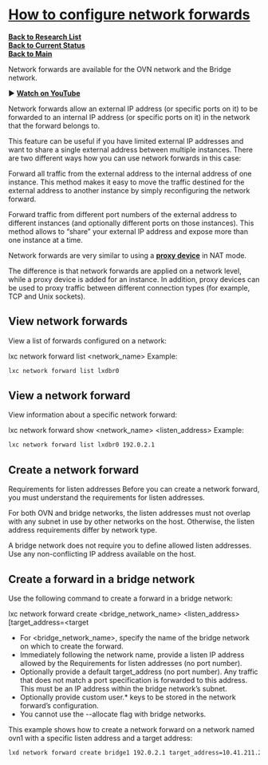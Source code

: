 # **[How to configure network forwards](https://documentation.ubuntu.com/lxd/en/latest/howto/network_forwards/)**

**[Back to Research List](../../../research_list.md)**\
**[Back to Current Status](../../../../development/status/weekly/current_status.md)**\
**[Back to Main](../../../../README.md)**

Network forwards are available for the OVN network and the Bridge network.

▶
**[Watch on YouTube](https://www.youtube.com/watch?v=B-Uzo9WldMs)**

Network forwards allow an external IP address (or specific ports on it) to be forwarded to an internal IP address (or specific ports on it) in the network that the forward belongs to.

This feature can be useful if you have limited external IP addresses and want to share a single external address between multiple instances. There are two different ways how you can use network forwards in this case:

Forward all traffic from the external address to the internal address of one instance. This method makes it easy to move the traffic destined for the external address to another instance by simply reconfiguring the network forward.

Forward traffic from different port numbers of the external address to different instances (and optionally different ports on those instances). This method allows to “share” your external IP address and expose more than one instance at a time.

Network forwards are very similar to using a **[proxy device](https://documentation.ubuntu.com/lxd/en/latest/reference/devices_proxy/#devices-proxy)** in NAT mode.

The difference is that network forwards are applied on a network level, while a proxy device is added for an instance. In addition, proxy devices can be used to proxy traffic between different connection types (for example, TCP and Unix sockets).

## View network forwards

View a list of forwards configured on a network:

lxc network forward list <network_name>
Example:

```bash
lxc network forward list lxdbr0
```

## View a network forward

View information about a specific network forward:

lxc network forward show <network_name> <listen_address>
Example:

```bash
lxc network forward list lxdbr0 192.0.2.1
```

## Create a network forward

Requirements for listen addresses
Before you can create a network forward, you must understand the requirements for listen addresses.

For both OVN and bridge networks, the listen addresses must not overlap with any subnet in use by other networks on the host. Otherwise, the listen address requirements differ by network type.

A bridge network does not require you to define allowed listen addresses. Use any non-conflicting IP address available on the host.

## Create a forward in a bridge network

Use the following command to create a forward in a bridge network:

lxc network forward create <bridge_network_name> <listen_address> [target_address=<target

- For <bridge_network_name>, specify the name of the bridge network on which to create the forward.
- Immediately following the network name, provide a listen IP address allowed by the Requirements for listen addresses (no port number).
- Optionally provide a default target_address (no port number). Any traffic that does not match a port specification is forwarded to this address. This must be an IP address within the bridge network’s subnet.
- Optionally provide custom user.* keys to be stored in the network forward’s configuration.
- You cannot use the --allocate flag with bridge networks.

This example shows how to create a network forward on a network named ovn1 with a specific listen address and a target address:


```bash
lxd network forward create bridge1 192.0.2.1 target_address=10.41.211.2
```